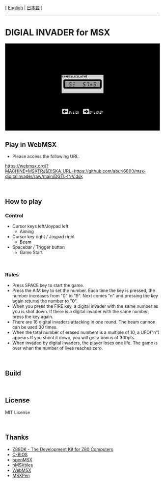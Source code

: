 [ [Engligh](README.md) | [日本語](README.ja.md) ]

---
# DIGIAL INVADER for MSX

<img src="image/01.png">

<br>

## Play in WebMSX

- Please access the following URL.

https://webmsx.org/?MACHINE=MSXTRJ&DISKA_URL=https://github.com/aburi6800/msx-digitalinvader/raw/main/DGTL-INV.dsk

<br>

## How to play

### Control

- Cursor keys left/Joypad left
    - Aiming
- Cursor key right / Joypad right
    - Beam
- Spacebar / Trigger button
    - Game Start
<br>

### Rules

- Press SPACE key to start the game.
- Press the AIM key to set the number. Each time the key is pressed, the number increases from "0" to "9". Next comes "n" and pressing the key again returns the number to "0".
- When you press the FIRE key, a digital invader with the same number as you is shot down. If there is a digital invader with the same number, press the key again.
- There are 16 digital invaders attacking in one round. The beam cannon can be used 30 times.
- When the total number of erased numbers is a multiple of 10, a UFO("n") appears.If you shoot it down, you will get a bonus of 300pts.
- When invaded by digital invaders, the player loses one life. The game is over when the number of lives reaches zero.

<br>

## Build

<br>

## License

MIT License

<br>

## Thanks

- [Z88DK - The Development Kit for Z80 Computers](https://github.com/z88dk/z88dk)
- [C-BIOS](http://cbios.sourceforge.net/)
- [openMSX](https://openmsx.org/)
- [nMSXtiles](https://github.com/pipagerardo/nMSXtiles)
- [WebMSX](https://github.com/ppeccin/WebMSX)
- [MSXPen](https://msxpen.com/)
